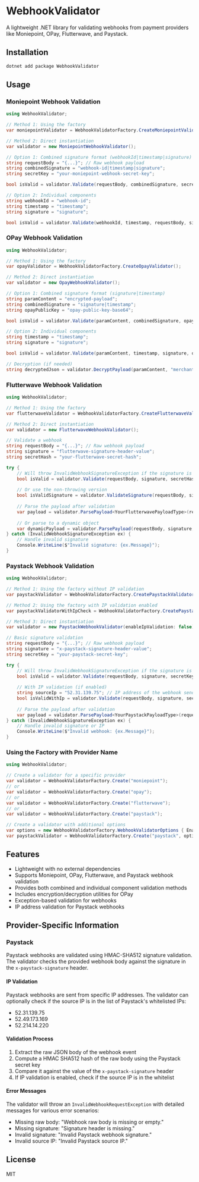 # WebhookValidator

A lightweight .NET library for validating webhooks from payment providers like Moniepoint, OPay, Flutterwave, and Paystack.

## Installation

```bash
dotnet add package WebhookValidator
```

## Usage

### Moniepoint Webhook Validation

```csharp
using WebhookValidator;

// Method 1: Using the factory
var moniepointValidator = WebhookValidatorFactory.CreateMoniepointValidator();

// Method 2: Direct instantiation
var validator = new MoniepointWebhookValidator();

// Option 1: Combined signature format (webhookId|timestamp|signature)
string requestBody = "{...}"; // Raw webhook payload
string combinedSignature = "webhook-id|timestamp|signature";
string secretKey = "your-moniepoint-webhook-secret-key";

bool isValid = validator.Validate(requestBody, combinedSignature, secretKey);

// Option 2: Individual components
string webhookId = "webhook-id";
string timestamp = "timestamp";
string signature = "signature";

bool isValid = validator.Validate(webhookId, timestamp, requestBody, signature, secretKey);
```

### OPay Webhook Validation

```csharp
using WebhookValidator;

// Method 1: Using the factory
var opayValidator = WebhookValidatorFactory.CreateOpayValidator();

// Method 2: Direct instantiation
var validator = new OpayWebhookValidator();

// Option 1: Combined signature format (signature|timestamp)
string paramContent = "encrypted-payload";
string combinedSignature = "signature|timestamp";
string opayPublicKey = "opay-public-key-base64";

bool isValid = validator.Validate(paramContent, combinedSignature, opayPublicKey);

// Option 2: Individual components
string timestamp = "timestamp";
string signature = "signature";

bool isValid = validator.Validate(paramContent, timestamp, signature, opayPublicKey);

// Decryption (if needed)
string decryptedJson = validator.DecryptPayload(paramContent, "merchant-private-key-base64");
```

### Flutterwave Webhook Validation

```csharp
using WebhookValidator;

// Method 1: Using the factory
var flutterwaveValidator = WebhookValidatorFactory.CreateFlutterwaveValidator();

// Method 2: Direct instantiation
var validator = new FlutterwaveWebhookValidator();

// Validate a webhook
string requestBody = "{...}"; // Raw webhook payload
string signature = "flutterwave-signature-header-value";
string secretHash = "your-flutterwave-secret-hash";

try {
    // Will throw InvalidWebhookSignatureException if the signature is invalid
    bool isValid = validator.Validate(requestBody, signature, secretHash);
    
    // Or use the non-throwing version
    bool isValidSignature = validator.ValidateSignature(requestBody, signature, secretHash);
    
    // Parse the payload after validation
    var payload = validator.ParsePayload<YourFlutterwavePayloadType>(requestBody, signature, secretHash);
    
    // Or parse to a dynamic object
    var dynamicPayload = validator.ParsePayload(requestBody, signature, secretHash);
} catch (InvalidWebhookSignatureException ex) {
    // Handle invalid signature
    Console.WriteLine($"Invalid signature: {ex.Message}");
}
```

### Paystack Webhook Validation

```csharp
using WebhookValidator;

// Method 1: Using the factory without IP validation
var paystackValidator = WebhookValidatorFactory.CreatePaystackValidator();

// Method 2: Using the factory with IP validation enabled
var paystackValidatorWithIpCheck = WebhookValidatorFactory.CreatePaystackValidator(enableIpValidation: true);

// Method 3: Direct instantiation
var validator = new PaystackWebhookValidator(enableIpValidation: false);

// Basic signature validation
string requestBody = "{...}"; // Raw webhook payload
string signature = "x-paystack-signature-header-value";
string secretKey = "your-paystack-secret-key";

try {
    // Will throw InvalidWebhookSignatureException if the signature is invalid
    bool isValid = validator.Validate(requestBody, signature, secretKey);
    
    // With IP validation (if enabled)
    string sourceIp = "52.31.139.75"; // IP address of the webhook sender
    bool isValidWithIp = validator.Validate(requestBody, signature, secretKey, sourceIp);
    
    // Parse the payload after validation
    var payload = validator.ParsePayload<YourPaystackPayloadType>(requestBody, signature, secretKey);
} catch (InvalidWebhookSignatureException ex) {
    // Handle invalid signature or IP
    Console.WriteLine($"Invalid webhook: {ex.Message}");
}
```

### Using the Factory with Provider Name

```csharp
using WebhookValidator;

// Create a validator for a specific provider
var validator = WebhookValidatorFactory.Create("moniepoint");
// or
var validator = WebhookValidatorFactory.Create("opay");
// or
var validator = WebhookValidatorFactory.Create("flutterwave");
// or
var validator = WebhookValidatorFactory.Create("paystack");

// Create a validator with additional options
var options = new WebhookValidatorFactory.WebhookValidatorOptions { EnableIpValidation = true };
var paystackValidator = WebhookValidatorFactory.Create("paystack", options);
```

## Features

- Lightweight with no external dependencies
- Supports Moniepoint, OPay, Flutterwave, and Paystack webhook validation
- Provides both combined and individual component validation methods
- Includes encryption/decryption utilities for OPay
- Exception-based validation for webhooks
- IP address validation for Paystack webhooks

## Provider-Specific Information

### Paystack

Paystack webhooks are validated using HMAC-SHA512 signature validation. The validator checks the provided webhook body against the signature in the `x-paystack-signature` header.

#### IP Validation

Paystack webhooks are sent from specific IP addresses. The validator can optionally check if the source IP is in the list of Paystack's whitelisted IPs:

- 52.31.139.75
- 52.49.173.169
- 52.214.14.220

#### Validation Process

1. Extract the raw JSON body of the webhook event
2. Compute a HMAC SHA512 hash of the raw body using the Paystack secret key
3. Compare it against the value of the `x-paystack-signature` header
4. If IP validation is enabled, check if the source IP is in the whitelist

#### Error Messages

The validator will throw an `InvalidWebhookRequestException` with detailed messages for various error scenarios:

- Missing raw body: "Webhook raw body is missing or empty."
- Missing signature: "Signature header is missing."
- Invalid signature: "Invalid Paystack webhook signature."
- Invalid source IP: "Invalid Paystack source IP."

## License

MIT
